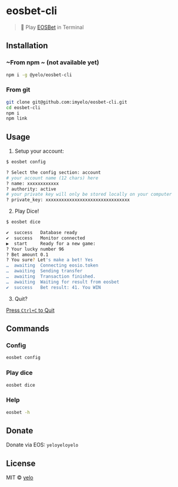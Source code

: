 # eosbet-cli
> :game_die: Play [EOSBet](https://dice.eosbet.io/?ref=yeloyeloyelo) in Terminal

## Installation
### ~From npm ~ (not available yet)
```bash
npm i -g @yelo/eosbet-cli
```

### From git
```bash
git clone git@github.com:imyelo/eosbet-cli.git
cd eosbet-cli
npm i
npm link
```

## Usage
1. Setup your account:

  ```bash
  $ eosbet config

  ? Select the config section: account
  # your account name (12 chars) here
  ? name: xxxxxxxxxxxx
  ? authority: active
  # your private key will only be stored locally on your computer
  ? private_key: xxxxxxxxxxxxxxxxxxxxxxxxxxxxxxxx
  ```

2. Play Dice!

  ```bash
  $ eosbet dice

  ✔  success   Database ready
  ✔  success   Monitor connected
  ▶  start     Ready for a new game:
  ? Your lucky number 96
  ? Bet amount 0.1
  ? You sure? Let's make a bet! Yes
  …  awaiting  Connecting eosio.token
  …  awaiting  Sending transfer
  …  awaiting  Transaction finished.
  …  awaiting  Waiting for result from eosbet
  ✔  success   Bet result: 41. You WIN
  ```

3. Quit?

  [Press `Ctrl+C` to Quit](https://superuser.com/questions/103909/how-to-stop-a-process-in-terminal/103910#103910)


## Commands
### Config
```bash
eosbet config
```

### Play dice
```bash
eosbet dice
```

### Help
```bash
eosbet -h
```

## Donate
Donate via EOS: `yeloyeloyelo`

## License
MIT &copy; [yelo](https://github.com/imyelo)
